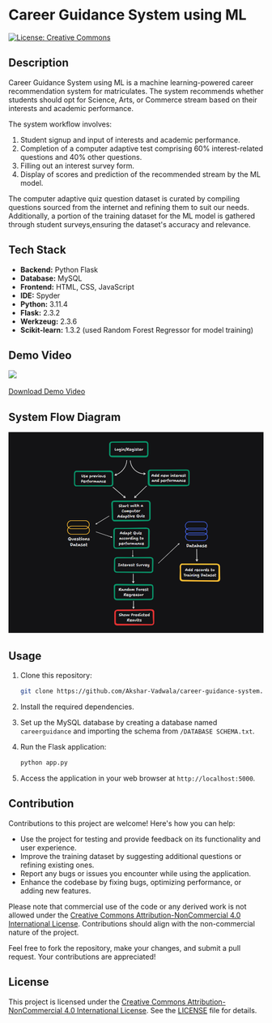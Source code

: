 # Career Guidance System using ML

[![License: Creative Commons](https://img.shields.io/badge/License-CC_BY--NC_4.0-blue.svg)](https://creativecommons.org/licenses/by-nc/4.0/deed.en)

## Description

Career Guidance System using ML is a machine learning-powered career recommendation system for matriculates. The system recommends whether students should opt for Science, Arts, or Commerce stream based on their interests and academic performance.

The system workflow involves:
1. Student signup and input of interests and academic performance.
2. Completion of a computer adaptive test comprising 60% interest-related questions and 40% other questions.
3. Filling out an interest survey form.
4. Display of scores and prediction of the recommended stream by the ML model.

The computer adaptive quiz question dataset is curated by compiling questions sourced from the internet and refining them to suit our needs. Additionally, a portion of the training dataset for the ML model is gathered through student surveys,ensuring the dataset's accuracy and relevance.

## Tech Stack

- **Backend:** Python Flask
- **Database:** MySQL
- **Frontend:** HTML, CSS, JavaScript
- **IDE:** Spyder
- **Python:** 3.11.4
- **Flask:** 2.3.2
- **Werkzeug:** 2.3.6
- **Scikit-learn:** 1.3.2 (used Random Forest Regressor for model training)

## Demo Video

![](/static/demo.gif)

[Download Demo Video](static/demo.mp4)

## System Flow Diagram

![System Flow Diagram](/static/System_flow.png)


## Usage

1. Clone this repository:

    ```bash
    git clone https://github.com/Akshar-Vadwala/career-guidance-system.git
    ```

2. Install the required dependencies.

3. Set up the MySQL database by creating a database named `careerguidance` and importing the schema from `/DATABASE SCHEMA.txt`.

4. Run the Flask application:

    ```bash
    python app.py
    ```

5. Access the application in your web browser at `http://localhost:5000`.

## Contribution

Contributions to this project are welcome! Here's how you can help:

- Use the project for testing and provide feedback on its functionality and user experience.
- Improve the training dataset by suggesting additional questions or refining existing ones.
- Report any bugs or issues you encounter while using the application.
- Enhance the codebase by fixing bugs, optimizing performance, or adding new features.

Please note that commercial use of the code or any derived work is not allowed under the [Creative Commons Attribution-NonCommercial 4.0 International License](https://creativecommons.org/licenses/by-nc/4.0/deed.en). Contributions should align with the non-commercial nature of the project.

Feel free to fork the repository, make your changes, and submit a pull request. Your contributions are appreciated!

## License

This project is licensed under the [Creative Commons Attribution-NonCommercial 4.0 International License](https://creativecommons.org/licenses/by-nc/4.0/deed.en). See the [LICENSE](LICENSE) file for details.

